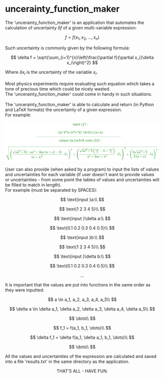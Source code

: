 # uncerainty_function_maker
The 'uncerainty_function_maker' is an application that automates the calculation of 
uncertainty $\delta f$ of a given multi-variable expression:
<!--  -->
$$
f = f(x_1, x_2, \dots, x_n)
$$
<!--  -->
Such uncertainty is commonly given by the following formula:
<!-- display Latex function -->
$$
\delta f = \sqrt{\sum_{i=1}^{n}\left(\frac{\partial f}{\partial x_i}\delta x_i\right)^2}
$$
<!-- end of Latex function -->
Where $\delta x_i$ is the uncertainty of the variable $x_i$.\
\
Most physics experiments require evaluating such equation which takes a tone of
precious time which could be nicely wasted.\
The 'uncerainty_function_maker' could come in handy in such situations.\
\
The 'uncerainty_function_maker' is able to calculate and return (in Python and LaTeX formats) the uncertainty of a given 
expression.\
For example:
<!--  -->
<!-- $$
\color{green}
\text{input }(f):\\
\quad\\
\text{((\verb|x^2|*a+b*\verb|c^3|)\verb|^(3/2)|)/(x+a)}\\
\text{------------------------------------------------------------------------------}
\quad\\
\text{output (in LaTeX code) }(\delta f):\\
\quad\\
\sqrt{\left(\frac{\sqrt{a x^{2} + b} \left(- a x^{2} + 3 a x \left(a + x\right) - b\right)}{\left(a + x\right)^{2}}\cdot U_x\right)^2 + \left(\frac{\sqrt{a x^{2} + b} \left(\frac{a x^{2}}{2} - b + \frac{3 x^{3}}{2}\right)}{a^{2} + 2 a x + x^{2}}\cdot U_a\right)^2 + \left(\frac{3 \sqrt{a x^{2} + b}}{2 \left(a + x\right)}\cdot U_b\right)^2}\\
$$ -->
![tool](resources/tool.png)
<!--  -->
User can also provide (when asked by a program) to input the lists of values and uncertainties 
for each variable (if user doesn't want to provide values or uncertainties - from some point
the tables of values and uncertainties will be filled to match in length).\
For example (must be separated by SPACES):
<!--  -->
$$
\text{input }a:\\
$$
<!--  -->
$$
\text{1 2 3 4 5}\\
$$
<!--  -->
$$
\text{input }\delta a:\\
$$
<!--  -->
$$
\text{0.1 0.2 0.3 0.4 0.5}\\
$$
<!--  -->
$$
\text{input }b:\\
$$
<!--  -->
$$
\text{1 2 3 4 5}\\
$$
<!--  -->
$$
\text{input }\delta b:\\
$$
<!--  -->
$$
\text{0.1 0.2 0.3 0.4 0.5}\\
$$
<!--  -->
$$
\dots
$$
<!--  -->
It is important that the values are put into functions in the same order as
they were inputted:
<!--  -->
$$
a \in a_1, a_2, a_3, a_4, a_5\\
$$
<!--  -->
$$
\delta a \in \delta a_1, \delta a_2, \delta a_3, \delta a_4, \delta a_5\\
$$
<!--  -->
$$
\dots\\
$$
<!--  -->
$$
f_1 = f(a_1, b_1, \dots)\\
$$
<!--  -->
$$
\delta f_1 = \delta f(a_1, \delta a_1, b_1, \dots)\\
$$
<!--  -->
$$
\dots\\
$$
<!--  -->
All the values and uncertainties of the expression are calculated and saved into 
a file 'results.txt' in the same directory as the application.
<!--  -->
$$
\text{THAT'S ALL - HAVE FUN.}
$$
<!--  -->